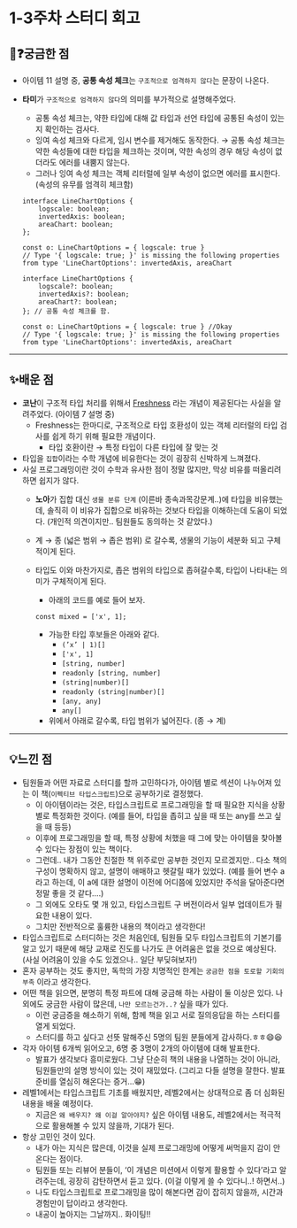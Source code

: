 # 1-3주차 스터디 회고
## 🤔❓궁금한 점

- 아이템 11 설명 중, **공통 속성 체크**는 `구조적으로 엄격하지 않다`는 문장이 나온다.
- **타미**가 `구조적으로 엄격하지 않다`의 의미를 부가적으로 설명해주었다.
    - 공통 속성 체크는, 약한 타입에 대해 값 타입과 선언 타입에 공통된 속성이 있는지 확인하는 검사다.
    - 잉여 속성 체크와 다르게, 임시 변수를 제거해도 동작한다. → 공통 속성 체크는 약한 속성들에 대한 타입을 체크하는 것이며, 약한 속성의 경우 해당 속성이 없더라도 에러를 내뿜지 않는다.
    - 그러나 잉여 속성 체크는 객체 리터럴에 일부 속성이 없으면 에러를 표시한다. (속성의 유무를 엄격히 체크함)
    
    ```tsx
    interface LineChartOptions { 
    	logscale: boolean;
    	invertedAxis: boolean;
    	areaChart: boolean; 
    };
    
    const o: LineChartOptions = { logscale: true }
    // Type '{ logscale: true; }' is missing the following properties from type 'LineChartOptions': invertedAxis, areaChart
    ```
    
    ```tsx
    interface LineChartOptions { 
    	logscale?: boolean;
    	invertedAxis?: boolean;
    	areaChart?: boolean; 
    }; // 공통 속성 체크를 함.
    
    const o: LineChartOptions = { logscale: true } //Okay
    // Type '{ logscale: true; }' is missing the following properties from type 'LineChartOptions': invertedAxis, areaChart
    ```
    

---

## ✨배운 점

- **코난**이 구조적 타입 처리를 위해서 [Freshness](https://radlohead.gitbook.io/typescript-deep-dive/type-system/freshness) 라는 개념이 제공된다는 사실을 알려주었다. (아이템 7 설명 중)
    - Freshness는 한마디로, 구조적으로 타입 호환성이 있는 객체 리터럴의 타입 검사를 쉽게 하기 위해 필요한 개념이다.
        - 타입 호환이란 → 특정 타입이 다른 타입에 잘 맞는 것
- 타입을 `집합`이라는 수학 개념에 비유한다는 것이 굉장히 신박하게 느껴졌다.
- 사실 프로그래밍이란 것이 수학과 유사한 점이 정말 많지만, 막상 비유를 떠올리려 하면 쉽지가 않다.
    - **노아**가 집합 대신 `생물 분류 단계` (이른바 종속과목강문계..)에 타입을 비유했는데, 솔직히 이 비유가 집합으로 비유하는 것보다 타입을 이해하는데 도움이 되었다. (개인적 의견이지만.. 팀원들도 동의하는 것 같았다.)
    - 계 → 종 (넓은 범위 → 좁은 범위) 로 갈수록, 생물의 기능이 세분화 되고 구체적이게 된다.
    - 타입도 이와 마찬가지로, 좁은 범위의 타입으로 좁혀갈수록, 타입이 나타내는 의미가 구체적이게 된다.
        - 아래의 코드를 예로 들어 보자.
        
        ```tsx
        const mixed = ['x', 1];
        ```
        
        - 가능한 타입 후보들은 아래와 같다.
            - `(’x’ | 1)[]`
            - `['x', 1]`
            - `[string, number]`
            - `readonly [string, number]`
            - `(string|number)[]`
            - `readonly (string|number)[]`
            - `[any, any]`
            - `any[]`
        - 위에서 아래로 갈수록, 타입 범위가 넓어진다. (종 → 계)

---

## 💡느낀 점

- 팀원들과 어떤 자료로 스터디를 할까 고민하다가, 아이템 별로 섹션이 나누어져 있는 이 책(`이펙티브 타입스크립트`)으로 공부하기로 결정했다.
    - 이 아이템이라는 것은, 타입스크립트로 프로그래밍을 할 때 필요한 지식을 상황별로 특정화한 것이다. (예를 들어, 타입을 좁히고 싶을 때 또는 any를 쓰고 싶을 때 등등)
    - 이후에 프로그래밍을 할 때, 특정 상황에 처했을 때 그에 맞는 아이템을 찾아볼 수 있다는 장점이 있는 책이다.
    - 그런데.. 내가 그동안 친절한 책 위주로만 공부한 것인지 모르겠지만.. 다소 책의 구성이 명확하지 않고, 설명이 애매하고 헷갈릴 때가 있었다. (예를 들어 변수 a 라고 하는데, 이 a에 대한 설명이 이전에 어디쯤에 있었지만 주석을 달아준다면 정말 좋을 것 같다….)
    - 그 외에도 오타도 몇 개 있고, 타입스크립트 구 버전이라서 일부 업데이트가 필요한 내용이 있다.
    - 그치만 전반적으로 훌륭한 내용의 책이라고 생각한다!
- 타입스크립트로 스터디하는 것은 처음인데, 팀원들 모두 타입스크립트의 기본기를 알고 있기 때문에 해당 교재로 진도를 나가도 큰 어려움은 없을 것으로 예상된다. (사실 어려움이 있을 수도 있겠으나.. 일단 부딪혀보자!)
- 혼자 공부하는 것도 좋지만, 독학의 가장 치명적인 한계는 `궁금한 점을 토로할 기회의 부족` 이라고 생각한다.
- 어떤 책을 읽으면, 분명히 특정 파트에 대해 궁금해 하는 사람이 둘 이상은 있다. 나 외에도 궁금한 사람이 많은데, `나만 모르는건가..?` 싶을 때가 있다.
    - 이런 궁금증을 해소하기 위해, 함께 책을 읽고 서로 질의응답을 하는 스터디를 열게 되었다.
    - 스터디를 하고 싶다고 선뜻 말해주신 5명의 팀원 분들에게 감사하다.ㅎㅎ😄😆
- 각자 아이템 6개씩 읽어오고, 6명 중 3명이 2개의 아이템에 대해 발표한다.
    - 발표가 생각보다 흥미로웠다. 그냥 단순히 책의 내용을 나열하는 것이 아니라, 팀원들만의 설명 방식이 있는 것이 재밌었다. (그리고 다들 설명을 잘한다. 발표 준비를 열심히 해온다는 증거…😁)
- 레벨1에서는 타입스크립트 기초를 배웠지만, 레벨2에서는 상대적으로 좀 더 심화된 내용을 배울 예정이다.
    - 지금은 `왜 배우지? 왜 이걸 알아야지?` 싶은 아이템 내용도, 레벨2에서는 적극적으로 활용해볼 수 있지 않을까, 기대가 된다.
- 항상 고민인 것이 있다.
    - 내가 아는 지식은 많은데, 이것을 실제 프로그래밍에 어떻게 써먹을지 감이 안 온다는 점이다.
    - 팀원들 또는 리뷰어 분들이, ‘이 개념은 미션에서 이렇게 활용할 수 있다’라고 알려주는데, 굉장히 감탄하면서 듣고 있다. (이걸 이렇게 쓸 수 있다니..! 하면서..)
    - 나도 타입스크립트로 프로그래밍을 많이 해본다면 감이 잡히지 않을까, 시간과 경험만이 답이라고 생각한다.
    - 내공이 높아지는 그날까지.. 화이팅!!
